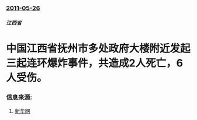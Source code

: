 ### [2011-05-26](/news/2011/05/26/index.md)

##### 江西省
# 中国江西省抚州市多处政府大楼附近发起三起连环爆炸事件，共造成2人死亡，6人受伤。




### 信息来源:

1. [新华网](http://news.xinhuanet.com/society/2011-05/26/c_121463148.htm)
